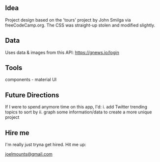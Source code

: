 ## Idea
Project design based on the 'tours' project by John Smilga via freeCodeCamp.org. The CSS was straight-up stolen and modified slightly. 


## Data
Uses data & images from this API:
https://gnews.io/login

## Tools
components - material UI

## Future Directions
If I were to spend anymore time on this app, I'd:
i. add Twitter trending topics to sort by
ii. graph some information/data to create a more unique project

## Hire me
I'm really just tryna get hired. Hit me up:

joelmounts@gmail.com